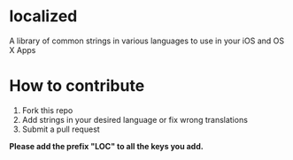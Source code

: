 localized
=========

A library of common strings in various languages to use in your iOS and OS X Apps

How to contribute
=========
1. Fork this repo
2. Add strings in your desired language or fix wrong translations
3. Submit a pull request

**Please add the prefix "LOC" to all the keys you add.**
